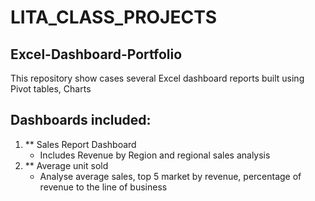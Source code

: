 # LITA_CLASS_PROJECTS
## Excel-Dashboard-Portfolio
This repository show cases several Excel dashboard reports built using Pivot tables, Charts

## Dashboards included:
1. ** Sales Report Dashboard
   - Includes Revenue by Region and regional sales analysis
2. ** Average unit sold
    - Analyse average sales, top 5 market by  revenue, percentage of revenue to the line of business  
